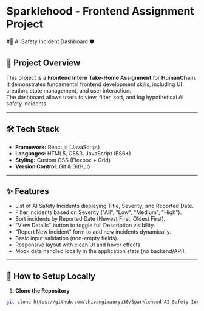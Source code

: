 # Sparklehood - Frontend   Assignment Project 


#:robot: AI Safety Incident Dashboard :shield:

## 🚀 Project Overview

This project is a **Frontend Intern Take-Home Assignment** for **HumanChain**.  
It demonstrates fundamental frontend development skills, including UI creation, state management, and user interaction.  
The dashboard allows users to view, filter, sort, and log hypothetical AI safety incidents.

---

## 🛠 Tech Stack

- **Framework:** React.js (JavaScript)
- **Languages:** HTML5, CSS3, JavaScript (ES6+)
- **Styling:** Custom CSS (Flexbox + Grid)
- **Version Control:** Git & GitHub

---

## ✨ Features

- List of AI Safety Incidents displaying Title, Severity, and Reported Date.
- Filter incidents based on Severity ("All", "Low", "Medium", "High").
- Sort incidents by Reported Date (Newest First, Oldest First).
- "View Details" button to toggle full Description visibility.
- "Report New Incident" form to add new incidents dynamically.
- Basic input validation (non-empty fields).
- Responsive layout with clean UI and hover effects.
- Mock data handled locally in the application state (no backend/API).

---

## 📂 How to Setup Locally

1. **Clone the Repository**

```bash
git clone https://github.com/shivangimaurya30/Sparklehood-AI-Safety-Incident-Dashboard-.git
